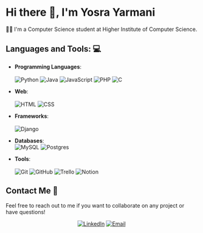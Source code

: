 # Hi there 👋, I'm Yosra Yarmani

👩‍🎓 I'm a Computer Science student at Higher Institute of Computer Science.


## Languages and Tools: 💻 

- **Programming Languages**: <br> <br>
  ![Python](https://img.shields.io/badge/Python-3776AB?logo=python&logoColor=fff)
  ![Java](https://img.shields.io/badge/-Java-333333?style=flat&logo=Java&logoColor=007396)
  ![JavaScript](https://img.shields.io/badge/JavaScript-F7DF1E?logo=javascript&logoColor=000)
  ![PHP](https://img.shields.io/badge/php-%23777BB4.svg?&logo=php&logoColor=white)
  ![C](https://img.shields.io/badge/C-00599C?logo=c&logoColor=white)
  
- **Web**:<br> <br>
  ![HTML](https://img.shields.io/badge/HTML-%23E34F26.svg?logo=html5&logoColor=white)
  ![CSS](https://img.shields.io/badge/CSS-1572B6?logo=css3&logoColor=fff)
  
- **Frameworks**: <br> <br>
  ![Django](https://img.shields.io/badge/Django-%23092E20.svg?logo=django&logoColor=white) 
- **Databases**: <br>
  ![MySQL](https://img.shields.io/badge/MySQL-4479A1?logo=mysql&logoColor=fff)
  ![Postgres](https://img.shields.io/badge/Postgres-%23316192.svg?logo=postgresql&logoColor=white)
  
- **Tools**: <br> <br>
  ![Git](https://img.shields.io/badge/-Git-333333?style=flat&logo=git)
  ![GitHub](https://img.shields.io/badge/-GitHub-333333?style=flat&logo=github)
  ![Trello](https://img.shields.io/badge/Trello-0052CC?logo=trello&logoColor=fff)
  ![Notion](https://img.shields.io/badge/Notion-000?logo=notion&logoColor=fff)
  
## Contact Me 🤝

Feel free to reach out to me if you want to collaborate on any project or have questions!
<p align="center">
<a href="https://www.linkedin.com/in/yosrayarmani/"><img alt="LinkedIn" src="https://img.shields.io/badge/Linkedin-%230077B5.svg?logo=linkedin&logoColor=white"></a>
<a href="mailto:yosra.yarmani@etudiant-isi.utm.tn"><img alt="Email" src="https://img.shields.io/badge/Gmail-D14836?logo=gmail&logoColor=white"></a>
</p>
